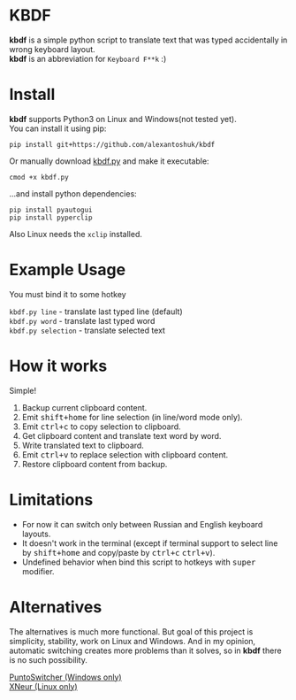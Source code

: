 KBDF
=========
**kbdf** is a simple python script to translate text that was typed accidentally in wrong keyboard layout.<br/>
**kbdf** is an abbreviation for `Keyboard F**k` :)


Install
============
**kbdf** supports Python3 on Linux and Windows(not tested yet).<br/>
You can install it using pip:

`pip install git+https://github.com/alexantoshuk/kbdf`

Or manually download [kbdf.py](https://raw.githubusercontent.com/alexantoshuk/kbdf/master/scripts/kbdf.py) and make it executable:

`cmod +x kbdf.py`

...and install python dependencies:

`pip install pyautogui`<br/>
`pip install pyperclip`

Also Linux needs the `xclip` installed.


Example Usage
=============
You must bind it to some hotkey

`kbdf.py line` - translate last typed line (default)<br/>
`kbdf.py word` - translate last typed word<br/>
`kbdf.py selection` - translate selected text<br/>


How it works
=============
Simple!

1) Backup current clipboard content.
2) Emit <kbd>shift+home</kbd> for line selection (in line/word mode only).
3) Emit <kbd>ctrl+c</kbd> to copy selection to clipboard.
4) Get clipboard content and translate text word by word.
5) Write translated text to clipboard.
6) Emit <kbd>ctrl+v</kbd> to replace selection with clipboard content.
7) Restore clipboard content from backup.


Limitations
============
* For now it can switch only between Russian and English keyboard layouts.
* It doesn't work in the terminal (except if terminal support to select line by <kbd>shift+home</kbd> and copy/paste by <kbd>ctrl+c</kbd> <kbd>ctrl+v</kbd>).
* Undefined behavior when bind this script to hotkeys with <kbd>super</kbd> modifier.


Alternatives
============
The alternatives is much more functional. But goal of this project is simplicity, stability, work on Linux and Windows. And in my opinion, automatic switching creates more problems than it solves, so in **kbdf** there is no such possibility.

[PuntoSwitcher (Windows only)](https://yandex.ru/soft/punto/)<br/>
[XNeur  (Linux only)](https://xneur.ru/)

